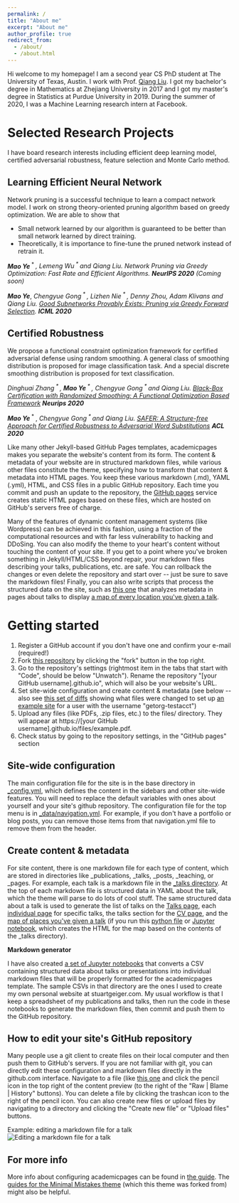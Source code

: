 ```yaml
---
permalink: /
title: "About me"
excerpt: "About me"
author_profile: true
redirect_from: 
  - /about/
  - /about.html
---
```

Hi welcome to my homepage! I am a second year CS PhD student at The University of Texas, Austin. I work with Prof. [Qiang Liu](https://www.cs.utexas.edu/~lqiang/index.html). I got my bachelor's degree in Mathematics at Zhejiang University in 2017 and I got my master's degree in Statistics at Purdue University in 2019. During the summer of 2020, I was a Machine Learning research intern at Facebook.

Selected Research Projects
======

I have board research interests including efficient deep learning model, certified adversarial robustness, feature selection and Monte Carlo method.
    
Learning Efficient Neural Network 
------
Network pruning is a successful technique to learn a compact network model. I work on strong theory-oriented pruning algorithm based on greedy optimization. We are able to show that
* Small network learned by our algorithm is guaranteed to be better than small network learned by direct training.
* Theoretically, it is importance to fine-tune the pruned network instead of retrain it.

***Mao Ye***<sup> * </sup>*, Lemeng Wu<sup> * </sup> and Qiang Liu. Network Pruning via Greedy Optimization: Fast Rate and Efficient Algorithms.* ***NeurIPS 2020*** *(Coming soon)*

***Mao Ye***, *Chengyue Gong<sup> * </sup>, Lizhen Nie<sup> * </sup>, Denny Zhou, Adam Klivans and Qiang Liu. [Good Subnetworks Provably Exists: Pruning via Greedy Forward Selection](https://proceedings.icml.cc/static/paper_files/icml/2020/1781-Paper.pdf).* ***ICML 2020***


Certified Robustness
-----
We propose a functional constraint optimization framework for cerfified adversarial defense using random smoothing. A general class of smoothing distribution is proposed for image classification task. And a special discrete smoothing distribution is proposed for text classification.

*Dinghuai Zhang<sup> * </sup>, **Mao Ye**<sup> * </sup>, Chengyue Gong<sup> * </sup> and Qiang Liu. [Black-Box Certification with Randomized Smoothing: A Functional Optimization Based Framework](https://arxiv.org/pdf/2002.09169.pdf)* ***Neurips 2020***

***Mao Ye***<sup> * </sup>, *Chengyue Gong<sup> * </sup> and Qiang Liu. [SAFER: A Structure-free Approach for Certified Robustness to Adversarial Word Substitutions](https://www.aclweb.org/anthology/2020.acl-main.317.pdf)* ***ACL 2020***

Like many other Jekyll-based GitHub Pages templates, academicpages makes you separate the website's content from its form. The content & metadata of your website are in structured markdown files, while various other files constitute the theme, specifying how to transform that content & metadata into HTML pages. You keep these various markdown (.md), YAML (.yml), HTML, and CSS files in a public GitHub repository. Each time you commit and push an update to the repository, the [GitHub pages](https://pages.github.com/) service creates static HTML pages based on these files, which are hosted on GitHub's servers free of charge.

Many of the features of dynamic content management systems (like Wordpress) can be achieved in this fashion, using a fraction of the computational resources and with far less vulnerability to hacking and DDoSing. You can also modify the theme to your heart's content without touching the content of your site. If you get to a point where you've broken something in Jekyll/HTML/CSS beyond repair, your markdown files describing your talks, publications, etc. are safe. You can rollback the changes or even delete the repository and start over -- just be sure to save the markdown files! Finally, you can also write scripts that process the structured data on the site, such as [this one](https://github.com/academicpages/academicpages.github.io/blob/master/talkmap.ipynb) that analyzes metadata in pages about talks to display [a map of every location you've given a talk](https://academicpages.github.io/talkmap.html).

Getting started
======
1. Register a GitHub account if you don't have one and confirm your e-mail (required!)
1. Fork [this repository](https://github.com/academicpages/academicpages.github.io) by clicking the "fork" button in the top right. 
1. Go to the repository's settings (rightmost item in the tabs that start with "Code", should be below "Unwatch"). Rename the repository "[your GitHub username].github.io", which will also be your website's URL.
1. Set site-wide configuration and create content & metadata (see below -- also see [this set of diffs](http://archive.is/3TPas) showing what files were changed to set up [an example site](https://getorg-testacct.github.io) for a user with the username "getorg-testacct")
1. Upload any files (like PDFs, .zip files, etc.) to the files/ directory. They will appear at https://[your GitHub username].github.io/files/example.pdf.  
1. Check status by going to the repository settings, in the "GitHub pages" section

Site-wide configuration
------
The main configuration file for the site is in the base directory in [_config.yml](https://github.com/academicpages/academicpages.github.io/blob/master/_config.yml), which defines the content in the sidebars and other site-wide features. You will need to replace the default variables with ones about yourself and your site's github repository. The configuration file for the top menu is in [_data/navigation.yml](https://github.com/academicpages/academicpages.github.io/blob/master/_data/navigation.yml). For example, if you don't have a portfolio or blog posts, you can remove those items from that navigation.yml file to remove them from the header. 

Create content & metadata
------
For site content, there is one markdown file for each type of content, which are stored in directories like _publications, _talks, _posts, _teaching, or _pages. For example, each talk is a markdown file in the [_talks directory](https://github.com/academicpages/academicpages.github.io/tree/master/_talks). At the top of each markdown file is structured data in YAML about the talk, which the theme will parse to do lots of cool stuff. The same structured data about a talk is used to generate the list of talks on the [Talks page](https://academicpages.github.io/talks), each [individual page](https://academicpages.github.io/talks/2012-03-01-talk-1) for specific talks, the talks section for the [CV page](https://academicpages.github.io/cv), and the [map of places you've given a talk](https://academicpages.github.io/talkmap.html) (if you run this [python file](https://github.com/academicpages/academicpages.github.io/blob/master/talkmap.py) or [Jupyter notebook](https://github.com/academicpages/academicpages.github.io/blob/master/talkmap.ipynb), which creates the HTML for the map based on the contents of the _talks directory).

**Markdown generator**

I have also created [a set of Jupyter notebooks](https://github.com/academicpages/academicpages.github.io/tree/master/markdown_generator
) that converts a CSV containing structured data about talks or presentations into individual markdown files that will be properly formatted for the academicpages template. The sample CSVs in that directory are the ones I used to create my own personal website at stuartgeiger.com. My usual workflow is that I keep a spreadsheet of my publications and talks, then run the code in these notebooks to generate the markdown files, then commit and push them to the GitHub repository.

How to edit your site's GitHub repository
------
Many people use a git client to create files on their local computer and then push them to GitHub's servers. If you are not familiar with git, you can directly edit these configuration and markdown files directly in the github.com interface. Navigate to a file (like [this one](https://github.com/academicpages/academicpages.github.io/blob/master/_talks/2012-03-01-talk-1.md) and click the pencil icon in the top right of the content preview (to the right of the "Raw | Blame | History" buttons). You can delete a file by clicking the trashcan icon to the right of the pencil icon. You can also create new files or upload files by navigating to a directory and clicking the "Create new file" or "Upload files" buttons. 

Example: editing a markdown file for a talk
![Editing a markdown file for a talk](/images/editing-talk.png)

For more info
------
More info about configuring academicpages can be found in [the guide](https://academicpages.github.io/markdown/). The [guides for the Minimal Mistakes theme](https://mmistakes.github.io/minimal-mistakes/docs/configuration/) (which this theme was forked from) might also be helpful.
